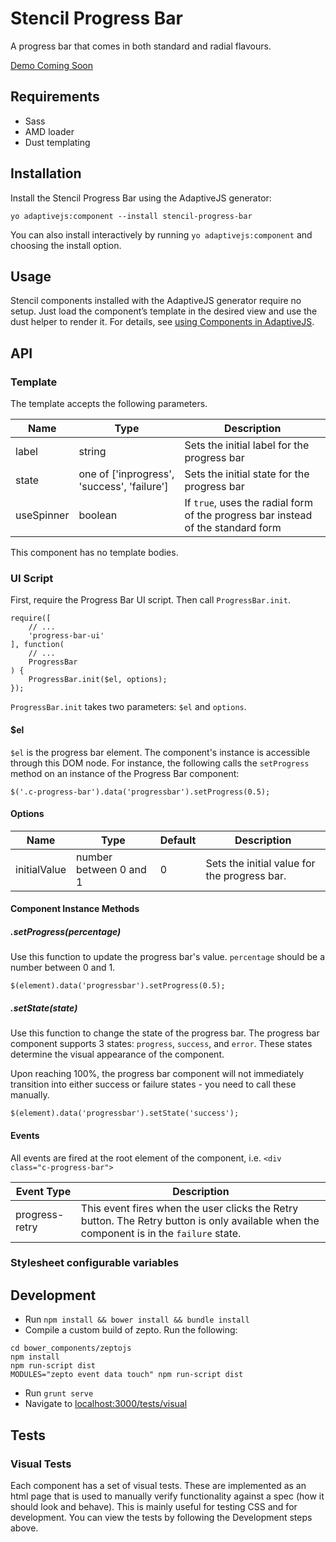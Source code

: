 # Stencil Progress Bar

A progress bar that comes in both standard and radial flavours. 

[Demo Coming Soon](#)



## Requirements

- Sass
- AMD loader
- Dust templating



## Installation

Install the Stencil Progress Bar using the AdaptiveJS generator:
```
yo adaptivejs:component --install stencil-progress-bar
```
You can also install interactively by running `yo adaptivejs:component` and choosing the install option.



## Usage

Stencil components installed with the AdaptiveJS generator require no setup. Just load the component’s template in the desired view and use the dust helper to render it. For details, see [using Components in AdaptiveJS](https://github.com/mobify/devcenter-assets/blob/master/mobifydevcenter/v2.0/documentation/Components/Use%20a%20Component.md).



## API

### Template
The template accepts the following parameters.

Name | Type | Description
-----|------|------------
label | string | Sets the initial label for the progress bar
state | one of ['inprogress', 'success', 'failure'] | Sets the initial state for the progress bar
useSpinner | boolean | If `true`, uses the radial form of the progress bar instead of the standard form

This component has no template bodies.


### UI Script

First, require the Progress Bar UI script. Then call `ProgressBar.init`.

```
require([
    // ...
    'progress-bar-ui'
], function(
    // ...
    ProgressBar
) {
    ProgressBar.init($el, options);
});
```

`ProgressBar.init` takes two parameters: `$el` and `options`.

#### $el

`$el` is the progress bar element. The component's instance is accessible through this DOM node. For instance, the following calls the `setProgress` method on an instance of the Progress Bar component:

```
$('.c-progress-bar').data('progressbar').setProgress(0.5);
```

#### Options

Name | Type | Default | Description
-----|------|---------|------------
initialValue | number between 0 and 1 | 0 | Sets the initial value for the progress bar.


#### Component Instance Methods

##### .setProgress(percentage)

Use this function to update the progress bar's value. `percentage` should be a number between 0 and 1. 

```
$(element).data('progressbar').setProgress(0.5);
```

##### .setState(state)

Use this function to change the state of the progress bar. The progress bar component supports 3 states: `progress`, `success`, and `error`. These states determine the visual appearance of the component.

Upon reaching 100%, the progress bar component will not immediately transition into either success or failure states - you need to call these manually.

```
$(element).data('progressbar').setState('success');
```


#### Events

All events are fired at the root element of the component, i.e. `<div class="c-progress-bar">`

Event Type | Description
-----------|------------
progress-retry | This event fires when the user clicks the Retry button. The Retry button is only available when the component is in the `failure` state.


### Stylesheet configurable variables



## Development

* Run `npm install && bower install && bundle install`
* Compile a custom build of zepto. Run the following:
``` 
cd bower_components/zeptojs
npm install
npm run-script dist
MODULES="zepto event data touch" npm run-script dist
```
* Run `grunt serve`
* Navigate to [localhost:3000/tests/visual](http://localhost:3000/tests/visual)



## Tests

### Visual Tests
Each component has a set of visual tests. These are implemented as an html page that is used to manually verify functionality against a spec (how it should look and behave). This is mainly useful for testing CSS and for development. You can view the tests by following the Development steps above.
